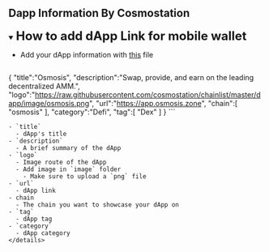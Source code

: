 ## Dapp Information By Cosmostation

<details open>
  <summary><h2 style='display: inline; font-size: 24px'>How to add dApp Link for mobile wallet</h2></summary>

  - Add your dApp information with [this](https://github.com/cosmostation/chainlist/blob/main/dapp/dapps.json) file

    ```json
   {
      "title":"Osmosis",
      "description":"Swap, provide, and earn on the leading decentralized AMM.",
      "logo":"https://raw.githubusercontent.com/cosmostation/chainlist/master/dapp/image/osmosis.png",
      "url":"https://app.osmosis.zone",
      "chain":[
         "osmosis"
      ],
      "category":"Defi",
      "tag":[
         "Dex"
      ]
   }
    ```

    - `title`
      - dApp's title
    - `description`
      - A brief summary of the dApp
    - `logo`
      - Image route of the dApp
      - Add image in `image` folder
        - Make sure to upload a `png` file
    - `url`
      - dApp link
    - chain
      - The chain you want to showcase your dApp on
    - `tag`
      - dApp tag
    - `category`
      - dApp category
    </details>
